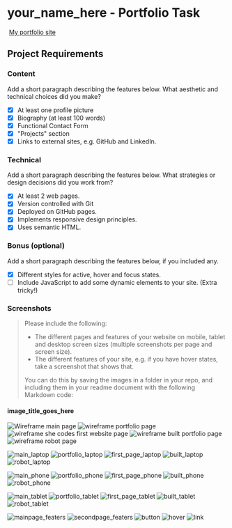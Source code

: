 #  your_name_here - Portfolio Task
​
[My portfolio site](https://klara1707.github.io/)
​
## Project Requirements

### Content
 Add a short paragraph describing the features below. What aesthetic and technical choices did you make? 
- [x] At least one profile picture
- [X] Biography (at least 100 words)
- [X] Functional Contact Form
- [X] "Projects" section
- [X] Links to external sites, e.g. GitHub and LinkedIn.
​
### Technical
 Add a short paragraph describing the features below. What strategies or design decisions did you work from? 
- [X] At least 2 web pages.
- [X] Version controlled with Git
- [X] Deployed on GitHub pages.
- [X] Implements responsive design principles.
- [X] Uses semantic HTML.

### Bonus (optional)
 Add a short paragraph describing the features below, if you included any. 
- [X] Different styles for active, hover and focus states.
- [ ] Include JavaScript to add some dynamic elements to your site. (Extra tricky!)
​
### Screenshots
> Please include the following:
> - The different pages and features of your website on mobile, tablet and desktop screen sizes (multiple screenshots per page and screen size).
> - The different features of your site, e.g. if you have hover states, take a screenshot that shows that.  
> 
> You can do this by saving the images in a folder in your repo, and including them in your readme document with the following Markdown code: 

####  image_title_goes_here 
![Wireframe main page](img\main_wireframe.PNG)
![wireframe portfolio page](img\portfolio_wireframe.PNG)
![wireframe she codes first website page](img\first_website_wireframe.PNG)
![wireframe built portfolio page](img\project_wireframe.PNG)
![wireframe robot page](img\robot_wireframe.PNG)

![main_laptop](./relative_path_to_file)
![portfolio_laptop](./relative_path_to_file)
![first_page_laptop](./relative_path_to_file)
![built_laptop](./relative_path_to_file)
![robot_laptop](./relative_path_to_file)

![main_phone](./relative_path_to_file)
![portfolio_phone](./relative_path_to_file)
![first_page_phone](./relative_path_to_file)
![built_phone](./relative_path_to_file)
![robot_phone](./relative_path_to_file)

![main_tablet](./relative_path_to_file)
![portfolio_tablet](./relative_path_to_file)
![first_page_tablet](./relative_path_to_file)
![built_tablet](./relative_path_to_file)
![robot_tablet](./relative_path_to_file)

![mainpage_featers](img\button.PNG)
![secondpage_featers](img\secondpage_features.PNG)
![button](img\button.PNG)
![hover](img\hover.PNG)
![link](img\link.PNG)
